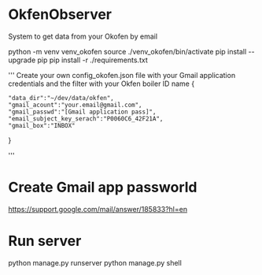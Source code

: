 # OkfenObserver
System to get data from your Okofen by email


python -m venv venv_okofen
source ./venv_okofen/bin/activate
pip install --upgrade pip
pip install -r ./requirements.txt



'''
Create your own config_okofen.json file with your Gmail application credentials and the filter with your Okfen boiler ID name
{
    
    "data_dir":"~/dev/data/okfen",
    "gmail_acount":"your.email@gmail.com",
    "gmail_passwd":"[Gmail application pass]",
    "email_subject_key_serach":"P0060C6_42F21A",
    "gmail_box":"INBOX"    
}

'''

# Create Gmail app passworld

https://support.google.com/mail/answer/185833?hl=en


# Run server
python manage.py runserver
python manage.py shell